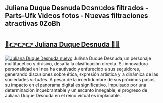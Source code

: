 ## Juliana Duque Desnuda D𝚎sn𝚞dos filtr𝚊dos - Parts-Ufk Vid𝚎os f𝚘tos - N𝚞evas filtr𝚊ciones atr𝚊ctivas 0ZoBh

# <h2><a href="http://mb5tae.tromn.icu/?c=Juliana+Duque+Desnuda">🔗👉👉👉 Juliana Duque Desnuda 🔗🔗</a></h2>

[![Juliana Duque Desnuda nuevo](https://i.imgur.com/pEAQMta.gif)](http://mb5tae.tromn.icu/?c=Juliana+Duque+Desnuda)
Juliana Duque Desnuda, un personaje multifacético y divisivo, desafía la clasificación directa. Su innovadora personalidad en línea ha cautivado y enfurecido a sus seguidores, generando discusiones sobre ética, expresión artística y la dinámica de las sociedades virtuales. A pesar de la incertidumbre de sus próximos pasos, su impacto en el panorama digital es significativo. Impulsado por una determinación inquebrantable y un encanto innegable, el progreso de Juliana Duque Desnuda en el reino virtual es implacable.

